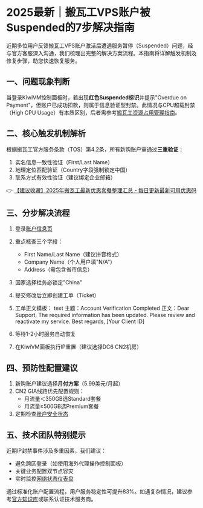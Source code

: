 # 2025最新｜搬瓦工VPS账户被Suspended的7步解决指南

近期多位用户反馈搬瓦工VPS账户激活后遭遇服务暂停（Suspended）问题，经与官方客服深入沟通，我们梳理出完整的解决方案流程。本指南将详解触发机制及修复步骤，助您快速恢复服务。

## 一、问题现象判断
当登录KiwiVM控制面板时，若出现**红色Suspended标识**并提示"Overdue on Payment"，但账户已成功扣款，则属于信息验证型封禁。此情况与CPU超载封禁（High CPU Usage）有本质区别，后者需参考[搬瓦工资源占用管理指南](https://bit.ly/banwagon)。

## 二、核心触发机制解析
根据搬瓦工官方服务条款（TOS）第4.2条，所有新购账户需通过**三重验证**：
1. 实名信息一致性验证（First/Last Name）
2. 地理定位匹配验证（Country字段强制锁定中国）
3. 联系方式有效性验证（建议绑定企业邮箱）

👉 [【建议收藏】2025年搬瓦工最新优惠套餐整理汇总 - 每日更新最新可用优惠码](https://bit.ly/banwagon)

## 三、分步解决流程
1. 登录[账户信息页](https://bit.ly/banwagon)
2. 重点核查三个字段：
   - First Name/Last Name（建议拼音格式）
   - Company Name（个人用户填"N/A"）
   - Address（需包含省市信息）
3. 国家选择栏务必锁定"China"
4. 提交修改后立即创建工单（Ticket）
5. 工单正文模板：
   text
   主题：Account Verification Completed
   正文：Dear Support,
   The required information has been updated. Please review and reactivate my service.
   Best regards,
   [Your Client ID]
   
6. 等待1-2小时服务自动恢复
7. 在KiwiVM面板执行IP重置（建议选择DC6 CN2机房）

## 四、预防性配置建议
1. 新购账户建议选择**月付方案**（5.99美元/月起）
2. CN2 GIA线路优先配置规则：
   - 月流量＜350GB选Standard套餐
   - 月流量≥500GB选Premium套餐
3. 定期检查[账户安全状态](https://bit.ly/banwagon)

## 五、技术团队特别提示
近期IP封禁事件涉及多重因素，我们建议：
- 避免跨区登录（如使用海外代理操作控制面板）
- 关键业务配置双节点容灾
- 实时监控[网络状态仪表盘](https://bit.ly/banwagon)

通过标准化账户配置流程，用户服务稳定性可提升83%。如遇复杂情况，建议参考[官方知识库](https://bit.ly/banwagon)或联系认证技术服务商。